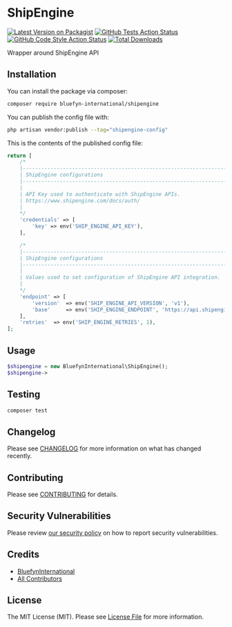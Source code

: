 # ShipEngine

[![Latest Version on Packagist](https://img.shields.io/packagist/v/bluefyn-international/shipengine.svg?style=flat-square)](https://packagist.org/packages/bluefyn-international/shipengine)
[![GitHub Tests Action Status](https://img.shields.io/github/workflow/status/bluefyn-international/shipengine/run-tests?label=tests)](https://github.com/bluefyn-international/shipengine/actions?query=workflow%3Arun-tests+branch%3Amain)
[![GitHub Code Style Action Status](https://img.shields.io/github/workflow/status/bluefyn-international/shipengine/Check%20&%20fix%20styling?label=code%20style)](https://github.com/bluefyn-international/shipengine/actions?query=workflow%3A"Check+%26+fix+styling"+branch%3Amain)
[![Total Downloads](https://img.shields.io/packagist/dt/bluefyn-international/shipengine.svg?style=flat-square)](https://packagist.org/packages/bluefyn-international/shipengine)

Wrapper around ShipEngine API

## Installation

You can install the package via composer:

```bash
composer require bluefyn-international/shipengine
```

You can publish the config file with:

```bash
php artisan vendor:publish --tag="shipengine-config"
```

This is the contents of the published config file:

```php
return [
    /*
    |--------------------------------------------------------------------------
    | ShipEngine configurations
    |--------------------------------------------------------------------------
    |
    | API Key used to authenticate with ShipEngine APIs.
    | https://www.shipengine.com/docs/auth/
    |
    */
    'credentials' => [
        'key' => env('SHIP_ENGINE_API_KEY'),
    ],

    /*
    |--------------------------------------------------------------------------
    | ShipEngine configurations
    |--------------------------------------------------------------------------
    |
    | Values used to set configuration of ShipEngine API integration.
    |
    */
    'endpoint' => [
        'version'  => env('SHIP_ENGINE_API_VERSION', 'v1'),
        'base'     => env('SHIP_ENGINE_ENDPOINT', 'https://api.shipengine.com/'),
    ],
    'retries'  => env('SHIP_ENGINE_RETRIES', 1),
];
```

## Usage

```php
$shipengine = new BluefynInternational\ShipEngine();
$shipengine->
```

## Testing

```bash
composer test
```

## Changelog

Please see [CHANGELOG](CHANGELOG.md) for more information on what has changed recently.

## Contributing

Please see [CONTRIBUTING](.github/CONTRIBUTING.md) for details.

## Security Vulnerabilities

Please review [our security policy](../../security/policy) on how to report security vulnerabilities.

## Credits

- [BluefynInternational](https://github.com/BluefynInternational)
- [All Contributors](../../contributors)

## License

The MIT License (MIT). Please see [License File](LICENSE.md) for more information.
